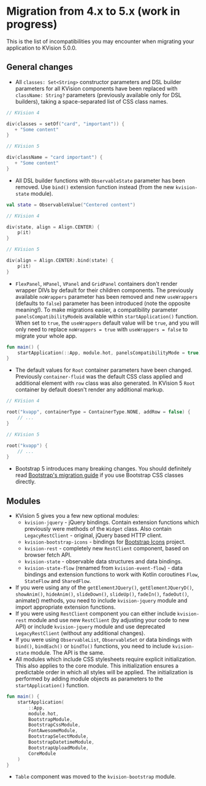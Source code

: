 # Migration from 4.x to 5.x \(work in progress\)

This is the list of incompatibilities you may encounter when migrating your application to KVision 5.0.0.

## General changes

* All `classes: Set<String>` constructor parameters and DSL builder parameters for all KVision components have been replaced with `className: String?` parameters \(previously available only for DSL builders\), taking a space-separated list of CSS class names.

```kotlin
// KVision 4

div(classes = setOf("card", "important")) {
   + "Some content"
} 

// KVision 5

div(className = "card important") {
   + "Some content"
} 
```

*  All DSL builder functions with `ObservableState` parameter has been removed. Use `bind()` extension function instead \(from the new `kvision-state` module\).

```kotlin
val state = ObservableValue("Centered content")

// KVision 4

div(state, align = Align.CENTER) { 
    p(it)
}

// KVision 5

div(align = Align.CENTER).bind(state) {
    p(it)
}
```

* `FlexPanel`, `HPanel`, `VPanel` and `GridPanel` containers don't render wrapper DIVs by default for their children components. The previously available `noWrappers` parameter has been removed and new `useWrappers` \(defaults to `false`\) parameter has been introduced \(note the opposite meaning!\). To make migrations easier, a compatibility parameter `panelsCompatibilityMode`is available within `startApplication()` function. When set to `true`, the `useWrappers` default value will be `true`, and you will only need to replace `noWrappers = true` with `useWrappers = false` to migrate your whole app.

```kotlin
fun main() {
    startApplication(::App, module.hot, panelsCompatibilityMode = true)
}
```

* The default values for `Root` container parameters have been changed. Previously `container-fluid` was the default CSS class applied and additional element with `row` class was also generated. In KVision 5 `Root` container by default doesn't render any additional markup.

```kotlin
// KVision 4

root("kvapp", containerType = ContainerType.NONE, addRow = false) {
    // ...
}

// KVision 5

root("kvapp") {
    // ...
}
```

* Bootstrap 5 introduces many breaking changes. You should definitely read [Bootstrap's migration guide](https://getbootstrap.com/docs/5.1/migration/) if you use Bootstrap CSS classes directly.

## Modules

* KVision 5 gives you a few new optional modules:
  * `kvision-jquery` - jQuery bindings. Contain extension functions which previously were methods of the `Widget` class. Also contain `LegacyRestClient` - original, jQuery based HTTP client.
  * `kvision-bootstrap-icons` - bindings for [Bootstrap Icons](https://icons.getbootstrap.com/) project.
  * `kvision-rest` - completely new `RestClient` component, based on browser fetch API.
  * `kvision-state` - observable data structures and data bindings.
  * `kvision-state-flow` \(renamed from `kvision-event-flow`\) - data bindings and extension functions to work with Kotlin coroutines `Flow`, `StateFlow` and `SharedFlow`.
* If you were using any of the `getElementJQuery()`, `getElementJQueryD()`, `showAnim()`, `hideAnim()`, `slideDown()`, `slideUp()`, `fadeIn()`, `fadeOut()`, animate\(\) methods, you need to include `kvision-jquery` module and import appropriate extension functions.
* If you were using `RestClient` component you can either include `kvision-rest` module and use new `RestClient` \(by adjusting your code to new API\) or include `kvision-jquery` module and use deprecated `LegacyRestClient` \(without any additional changes\).
* If you were using `ObservableList`, `ObservableSet` or data bindings with `bind()`, `bindEach()` or `bindTo()` functions, you need to include `kvision-state` module. The API is the same.
* All modules which include CSS stylesheets require explicit initialization. This also applies to the core module. This initialization ensures a predictable order in which all styles will be applied. The initialization is performed by adding module objects as parameters to the `startApplication()` function.

```kotlin
fun main() {
    startApplication(
        ::App,
        module.hot,
        BootstrapModule,
        BootstrapCssModule,
        FontAwesomeModule,
        BootstrapSelectModule,
        BootstrapDatetimeModule,
        BootstrapUploadModule,
        CoreModule
    )
}

```

* `Table` component was moved to the `kvision-bootstrap` module.

 

